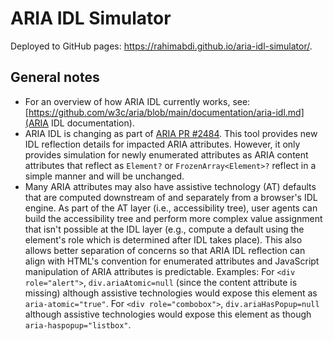 # ARIA IDL Simulator

Deployed to GitHub pages: https://rahimabdi.github.io/aria-idl-simulator/.

## General notes

- For an overview of how ARIA IDL currently works, see: [https://github.com/w3c/aria/blob/main/documentation/aria-idl.md](ARIA IDL documentation).
- ARIA IDL is changing as part of [ARIA PR #2484](https://github.com/w3c/aria/pull/2484). This tool provides new IDL reflection details for impacted ARIA attributes. However, it only provides simulation for newly enumerated attributes as ARIA content attributes that reflect as `Element?` or `FrozenArray<Element>?` reflect in a simple manner and will be unchanged.
- Many ARIA attributes may also have assistive technology (AT) defaults that are computed downstream of and separately from a browser's IDL engine. As part of the AT layer (i.e., accessibility tree), user agents can build the accessibility tree and perform more complex value assignment that isn't possible at the IDL layer (e.g., compute a default using the element's role which is determined after IDL takes place). This also allows better separation of concerns so that ARIA IDL reflection can align with HTML's convention for enumerated attributes and JavaScript manipulation of ARIA attributes is predictable. Examples:
For `<div role="alert">`, `div.ariaAtomic=null` (since the content attribute is missing) although assistive technologies would expose this element as `aria-atomic="true"`.
For `<div role="combobox">`, `div.ariaHasPopup=null` although assistive technologies would expose this element as though `aria-haspopup="listbox"`.
